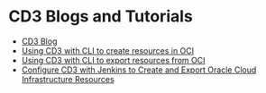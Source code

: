 # CD3 Blogs and Tutorials 

* [CD3 Blog](https://blogs.oracle.com/cloud-infrastructure/post/cd3automationtoolkit)
* [Using CD3 with CLI to create resources in OCI](https://docs.oracle.com/en/learn/oci-cd3-greenfield/index.html)
* [Using CD3 with CLI to export resources from OCI](https://docs.oracle.com/en/learn/ci-cd3-non-greenfield/index.html)
* [Configure CD3 with Jenkins to Create and Export Oracle Cloud Infrastructure Resources](https://docs.oracle.com/en/learn/create-or-export-resources-using-jenkins)
